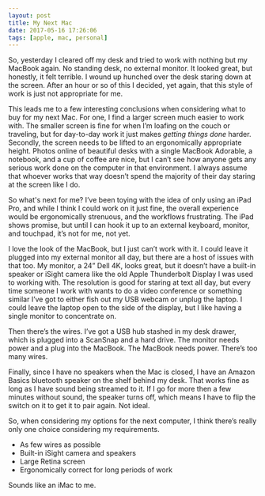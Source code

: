 ```yaml
---
layout: post
title: My Next Mac
date: 2017-05-16 17:26:06
tags: [apple, mac, personal]
---
```


So, yesterday I cleared off my desk and tried to work with nothing but my MacBook again. No standing desk, no external monitor. It looked great, but honestly, it felt terrible. I wound up hunched over the desk staring down at the screen. After an hour or so of this I decided, yet again, that this style of work is just not appropriate for me.

This leads me to a few interesting conclusions when considering what to buy for my next Mac. For one, I find a larger screen much easier to work with. The smaller screen is fine for when I’m loafing on the couch or traveling, but for day-to-day work it just makes *getting things done* harder. Secondly, the screen needs to be lifted to an ergonomically appropriate height. Photos online of beautiful desks with a single MacBook Adorable, a notebook, and a cup of coffee are nice, but I can’t see how anyone gets any serious work done on the computer in that environment. I always assume that whoever works that way doesn’t spend the majority of their day staring at the screen like I do.

So what's next for me? I’ve been toying with the idea of only using an iPad Pro, and while I think I could work on it just fine, the overall experience would be ergonomically strenuous, and the workflows frustrating. The iPad shows promise, but until I can hook it up to an external keyboard, monitor, and touchpad, it’s not for me, not yet.

I love the look of the MacBook, but I just can’t work with it. I could leave it plugged into my external monitor all day, but there are a host of issues with that too. My monitor, a 24” Dell 4K, looks great, but it doesn’t have a built-in speaker or iSight camera like the old Apple Thunderbolt Display I was used to working with. The resolution is good for staring at text all day, but every time someone I work with wants to do a video conference or something similar I’ve got to either fish out my USB webcam or unplug the laptop. I could leave the laptop open to the side of the display, but I like having a single monitor to concentrate on.

Then there’s the wires. I’ve got a USB hub stashed in my desk drawer, which is plugged into a ScanSnap and a hard drive. The monitor needs power and a plug into the MacBook. The MacBook needs power. There’s too many wires.

Finally, since I have no speakers when the Mac is closed, I have an Amazon Basics bluetooth speaker on the shelf behind my desk. That works fine as long as I have sound being streamed to it. If I go for more then a few minutes without sound, the speaker turns off, which means I have to flip the switch on it to get it to pair again. Not ideal.

So, when considering my options for the next computer, I think there’s really only one choice considering my requirements.

* As few wires as possible
* Built-in iSight camera and speakers
* Large Retina screen
* Ergonomically correct for long periods of work

Sounds like an iMac to me.


